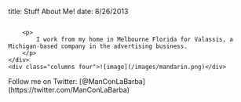 title: Stuff About Me!
date: 8/26/2013

<div class="row">
    <div class="columns eight">

        <p>
            I work from my home in Melbourne Florida for Valassis, a Michigan-based company in the advertising business.
        </p>
    </div>
    <div class="columns four">![image](/images/mandarin.png)</div>
</div>

<div class="row">
    <div class="four columns">
        Follow me on Twitter: [@ManConLaBarba](https://twitter.com/ManConLaBarba)
    </div>
</div>